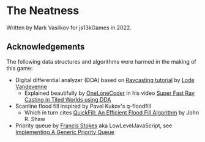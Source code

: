 # The Neatness

Written by Mark Vasilkov for js13kGames in 2022.

## Acknowledgements

The following data structures and algorithms
were harmed in the making of this game:

* Digital differential analyzer (DDA) based on
  [Raycasting tutorial][ack1] by [Lode Vandevenne][ack2]
    * Explained beautifully by [OneLoneCoder][ack3] in his video
      [Super Fast Ray Casting in Tiled Worlds using DDA][ack4]
* Scanline flood fill inspired by Pavel Kukov's q-floodfill
    * Which in turn cites
      [QuickFill: An Efficient Flood Fill Algorithm][ack5]
      by John R. Shaw
* Priority queue by [Francis Stokes][ack6] aka LowLevelJavaScript,
  see [Implementing A Generic Priority Queue][ack7]

[ack1]: https://lodev.org/cgtutor/raycasting.html
[ack2]: https://github.com/lvandeve
[ack3]: https://github.com/OneLoneCoder
[ack4]: https://youtu.be/NbSee-XM7WA
[ack5]: https://www.codeproject.com/Articles/6017/QuickFill-An-Efficient-Flood-Fill-Algorithm
[ack6]: https://github.com/LowLevelJavaScript
[ack7]: https://youtu.be/M6OW0KNkhhs
